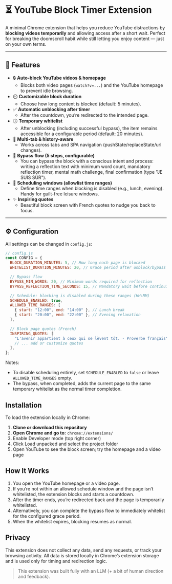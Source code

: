 # ⏳ YouTube Block Timer Extension

A minimal Chrome extension that helps you reduce YouTube distractions by **blocking videos temporarily** and allowing
access after a short wait. Perfect for breaking the doomscroll habit while still letting you enjoy content — just on
your own terms.

---

## 🚀 Features

- 🔒 **Auto-block YouTube videos & homepage**
  - Blocks both video pages (`watch?v=...`) and the YouTube homepage to prevent idle browsing.
- ⏲️ **Customizable block duration**
  - Choose how long content is blocked (default: 5 minutes).
- ✅ **Automatic unblocking after timer**
  - After the countdown, you’re redirected to the intended page.
- 🕓 **Temporary whitelist**
  - After unblocking (including successful bypass), the item remains accessible for a configurable period (default: 20 minutes).
- 🔁 **Multi-tab & history-aware**
  - Works across tabs and SPA navigation (pushState/replaceState/url changes).
- 🧠 **Bypass flow (5 steps, configurable)**
  - You can bypass the block with a conscious intent and process: writing a reflection text with minimum word count, mandatory reflection timer, mental math challenge, final confirmation (type "JE SUIS SÛR").
- 📅 **Scheduling windows (allowlist time ranges)**
  - Define time ranges when blocking is disabled (e.g., lunch, evening). Handy for guilt-free leisure windows.
- ✨ **Inspiring quotes**
  - Beautiful block screen with French quotes to nudge you back to focus.

---

## ⚙️ Configuration

All settings can be changed in `config.js`:

```js
// config.js
const CONFIG = {
  BLOCK_DURATION_MINUTES: 5, // How long each page is blocked
  WHITELIST_DURATION_MINUTES: 20, // Grace period after unblock/bypass

  // Bypass flow
  BYPASS_MIN_WORDS: 20, // Minimum words required for reflection
  BYPASS_REFLECTION_TIME_SECONDS: 15, // Mandatory wait before continuing

  // Schedule: blocking is disabled during these ranges (HH:MM)
  SCHEDULE_ENABLED: true,
  ALLOWED_TIME_RANGES: [
    { start: "12:00", end: "14:00" }, // Lunch break
    { start: "20:00", end: "22:00" }, // Evening relaxation
  ],

  // Block page quotes (French)
  INSPIRING_QUOTES: [
    "L'avenir appartient à ceux qui se lèvent tôt. - Proverbe français",
    // ... add or customize quotes
  ],
};
```

Notes:

- To disable scheduling entirely, set `SCHEDULE_ENABLED` to `false` or leave `ALLOWED_TIME_RANGES` empty.
- The bypass, when completed, adds the current page to the same temporary whitelist as the normal timer completion.

## Installation

To load the extension locally in Chrome:

1. **Clone or download this repository**
2. **Open Chrome and go to:** `chrome://extensions/`
3. Enable Developer mode (top right corner)
4. Click Load unpacked and select the project folder
5. Open YouTube to see the block screen; try the homepage and a video page

## How It Works

1. You open the YouTube homepage or a video page.
2. If you’re not within an allowed schedule window and the page isn’t whitelisted, the extension blocks and starts a countdown.
3. After the timer ends, you’re redirected back and the page is temporarily whitelisted.
4. Alternatively, you can complete the bypass flow to immediately whitelist for the configured grace period.
5. When the whitelist expires, blocking resumes as normal.

## Privacy

This extension does not collect any data, send any requests, or track your browsing activity. All data is stored locally in Chrome’s extension storage and is used only for timing and redirection logic.

> This extension was built fully with an LLM (+ a bit of human direction and feedback).
